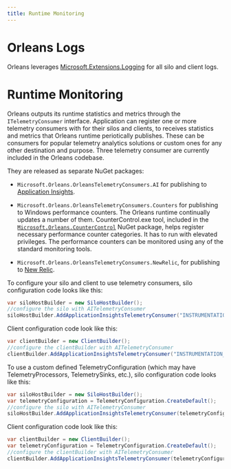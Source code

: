 ```yaml
---
title: Runtime Monitoring
---
```


# Orleans Logs

Orleans leverages [Microsoft.Extensions.Logging](https://www.nuget.org/packages/Microsoft.Extensions.Logging/) for all silo and client logs.

# Runtime Monitoring

Orleans outputs its runtime statistics and metrics through the `ITelemetryConsumer` interface.
Application can register one or more telemetry consumers with for their silos and clients, to receives statistics and metrics that Orleans runtime  periotically publishes.
These can be consumers for popular telemetry analytics solutions or custom ones for any other destination and purpose.
Three telemetry consumer are currently included in the Orleans codebase.

They are released as separate NuGet packages:

- `Microsoft.Orleans.OrleansTelemetryConsumers.AI` for publishing to [Application Insights](https://azure.microsoft.com/en-us/services/application-insights/).

- `Microsoft.Orleans.OrleansTelemetryConsumers.Counters` for publishing to Windows performance counters.
The Orleans runtime continually updates a number of them.
CounterControl.exe tool, included in the [`Microsoft.Orleans.CounterControl`](https://www.nuget.org/packages/Microsoft.Orleans.CounterControl/) NuGet package, helps register necessary performance counter categories.
It has to run with elevated privileges.
The performance counters can be monitored using any of the standard monitoring tools.

- `Microsoft.Orleans.OrleansTelemetryConsumers.NewRelic`, for publishing to [New Relic](https://newrelic.com/).

To configure your silo and client to use telemetry consumers, silo configuration code looks like this:

```c#
var siloHostBuilder = new SiloHostBuilder();
//configure the silo with AITelemetryConsumer
siloHostBuilder.AddApplicationInsightsTelemetryConsumer("INSTRUMENTATION_KEY");
```

Client configuration code look like this:

```c#
var clientBuilder = new ClientBuilder();
//configure the clientBuilder with AITelemetryConsumer
clientBuilder.AddApplicationInsightsTelemetryConsumer("INSTRUMENTATION_KEY");
```

To use a custom defined TelemetryConfiguration (which may have TelemetryProcessors, TelemetrySinks, etc.), silo configuration code looks like this:

```c#
var siloHostBuilder = new SiloHostBuilder();
var telemetryConfiguration = TelemetryConfiguration.CreateDefault();
//configure the silo with AITelemetryConsumer
siloHostBuilder.AddApplicationInsightsTelemetryConsumer(telemetryConfiguration);
```

Client configuration code look like this:

```c#
var clientBuilder = new ClientBuilder();
var telemetryConfiguration = TelemetryConfiguration.CreateDefault();
//configure the clientBuilder with AITelemetryConsumer
clientBuilder.AddApplicationInsightsTelemetryConsumer(telemetryConfiguration);
```
